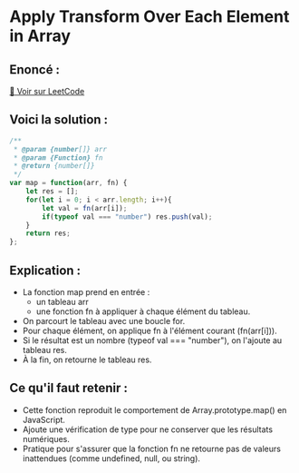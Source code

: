 # Apply Transform Over Each Element in Array

## Enoncé :

[🔗 Voir sur LeetCode](https://leetcode.com/problems/apply-transform-over-each-element-in-array/description/?envType=study-plan-v2&envId=30-days-of-javascript)

## Voici la solution :

``` js
/**
 * @param {number[]} arr
 * @param {Function} fn
 * @return {number[]}
 */
var map = function(arr, fn) {
    let res = [];
    for(let i = 0; i < arr.length; i++){
        let val = fn(arr[i]);
        if(typeof val === "number") res.push(val);
    }
    return res;
};
```

## Explication :

- La fonction map prend en entrée :
   - un tableau arr
   - une fonction fn à appliquer à chaque élément du tableau.
- On parcourt le tableau avec une boucle for.
- Pour chaque élément, on applique fn à l'élément courant (fn(arr[i])).
- Si le résultat est un nombre (typeof val === "number"), on l'ajoute au tableau res.
- À la fin, on retourne le tableau res.

## Ce qu'il faut retenir :

- Cette fonction reproduit le comportement de Array.prototype.map() en JavaScript.
- Ajoute une vérification de type pour ne conserver que les résultats numériques.
- Pratique pour s'assurer que la fonction fn ne retourne pas de valeurs inattendues (comme undefined, null, ou string).

